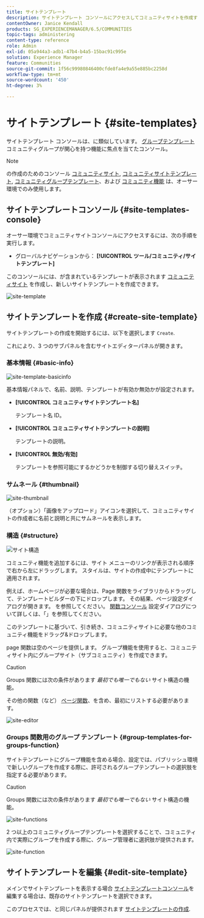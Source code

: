 ```yaml
---
title: サイトテンプレート
description: サイトテンプレート コンソールにアクセスしてコミュニティサイトを作成する方法を説明します。
contentOwner: Janice Kendall
products: SG_EXPERIENCEMANAGER/6.5/COMMUNITIES
topic-tags: administering
content-type: reference
role: Admin
exl-id: 05a944a3-adb1-47b4-b4a5-15bac91c995e
solution: Experience Manager
feature: Communities
source-git-commit: 1f56c99980846400cfde8fa4e9a55e885bc2258d
workflow-type: tm+mt
source-wordcount: '450'
ht-degree: 3%

---
```


# サイトテンプレート {#site-templates}

サイトテンプレート コンソールは、に類似しています。 [グループテンプレート](tools-groups.md) コミュニティグループが関心を持つ機能に焦点を当てたコンソール。

>[!NOTE]
>
>の作成のためのコンソール [コミュニティサイト](sites-console.md), [コミュニティサイトテンプレート](sites.md), [コミュニティグループテンプレート](tools-groups.md)、および [コミュニティ機能](functions.md) は、オーサー環境でのみ使用します。

## サイトテンプレートコンソール {#site-templates-console}

オーサー環境でコミュニティサイトコンソールにアクセスするには、次の手順を実行します。

* グローバルナビゲーションから： **[!UICONTROL ツール/コミュニティ/サイトテンプレート]**

このコンソールには、が含まれているテンプレートが表示されます [コミュニティサイト](sites-console.md) を作成し、新しいサイトテンプレートを作成できます。

![site-template](assets/site-template.png)

## サイトテンプレートを作成 {#create-site-template}

サイトテンプレートの作成を開始するには、以下を選択します `Create`.

これにより、3 つのサブパネルを含むサイトエディターパネルが開きます。

### 基本情報 {#basic-info}

![site-template-basicinfo](assets/site-template-basicinfo.png)

基本情報パネルで、名前、説明、テンプレートが有効か無効かが設定されます。

* **[!UICONTROL コミュニティサイトテンプレート名]**

  テンプレート名 ID。

* **[!UICONTROL コミュニティサイトテンプレートの説明]**

  テンプレートの説明。

* **[!UICONTROL 無効/有効]**

  テンプレートを参照可能にするかどうかを制御する切り替えスイッチ。

### サムネール {#thumbnail}

![site-thumbnail](assets/site-thumbnail.png)

（オプション）「画像をアップロード」アイコンを選択して、コミュニティサイトの作成者に名前と説明と共にサムネールを表示します。

### 構造 {#structure}

![サイト構造](assets/site-structure.png)

コミュニティ機能を追加するには、サイト メニューのリンクが表示される順序で右から左にドラッグします。 スタイルは、サイトの作成中にテンプレートに適用されます。

例えば、ホームページが必要な場合は、Page 関数をライブラリからドラッグして、テンプレートビルダーの下にドロップします。 その結果、ページ設定ダイアログが開きます。 を参照してください。 [関数コンソール](functions.md) 設定ダイアログについて詳しくは、「」を参照してください。

このテンプレートに基づいて、引き続き、コミュニティサイトに必要な他のコミュニティ機能をドラッグ&amp;ドロップします。

page 関数は空のページを提供します。 グループ機能を使用すると、コミュニティサイト内にグループサイト（サブコミュニティ）を作成できます。

>[!CAUTION]
>
>Groups 関数には次の条件があります *最初でも唯一でもない* サイト構造の機能。
>
>その他の関数（など） [ページ関数](functions.md#page-function)、を含め、最初にリストする必要があります。

![site-editor](assets/site-editor.png)

### Groups 関数用のグループ テンプレート {#group-templates-for-groups-function}

サイトテンプレートにグループ機能を含める場合、設定では、パブリッシュ環境で新しいグループを作成する際に、許可されるグループテンプレートの選択肢を指定する必要があります。

>[!CAUTION]
>
>Groups 関数には次の条件があります *最初でも唯一でもない* サイト構造の機能。

![site-functions](assets/site-functions.png)

2 つ以上のコミュニティグループテンプレートを選択することで、コミュニティ内で実際にグループを作成する際に、グループ管理者に選択肢が提供されます。

![site-function](assets/site-functions1.png)

## サイトテンプレートを編集 {#edit-site-template}

メインでサイトテンプレートを表示する場合 [サイトテンプレートコンソール](#site-templates-console)を編集する場合は、既存のサイトテンプレートを選択できます。

このプロセスでは、と同じパネルが提供されます [サイトテンプレートの作成](#create-site-template).
